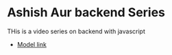 # Ashish Aur backend Series

THis is a video series  on backend with javascript
- [Model link](https://app.eraser.io/workspace/YimszadV2GKUASFJBpC4?origin=share)